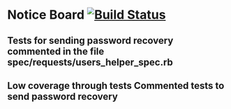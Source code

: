 Notice Board [![Build Status](https://travis-ci.org/slavikg/notice_board.svg)](https://travis-ci.org/slavikg/notice_board)
=========

## Tests for sending password recovery commented in the file spec/requests/users_helper_spec.rb

## Low coverage through tests Commented tests to send password recovery